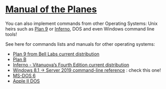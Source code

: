 # [Manual of the Planes](https://en.wikipedia.org/wiki/Manual_of_the_Planes)
You can also implement commands from other Operating Systems: Unix heirs such as [Plan 9](https://fr.wikipedia.org/wiki/Plan_9_from_Bell_Labs) or [Inferno](https://fr.wikipedia.org/wiki/Inferno_(syst%C3%A8me_d%27exploitation)), DOS and even Windows command line tools!

See here for commands lists and manuals for other operating systems:
* [Plan 9 from Bell Labs current distribution](http://man.cat-v.org/plan_9/1/)
* [Plan B](http://man.cat-v.org/plan_b/1/)
* [Inferno - Vitanuova’s Fourth Edition current distribution](http://man.cat-v.org/inferno/1/)
* [Windows 8.1 -> Server 2019 command-line reference](https://docs.microsoft.com/en-us/windows-server/administration/windows-commands/windows-commands) : check this one!
* [MS-DOS 6](https://docs.microsoft.com/en-us/previous-versions/tn-archive/cc722862(v=technet.10))
* [Apple II DOS](https://vintageapple.org/apple_ii/pdf/Apple_II_DOS_Users_Manual_1983.pdf)

